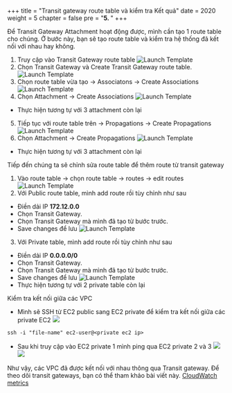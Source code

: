 +++
title = "Transit gateway route table và kiểm tra Kết quả"
date = 2020
weight = 5
chapter = false
pre = "<b>5. </b>"
+++

Để Transit Gateway Attachment hoạt động được, mình cần tạo 1 route table cho chúng.
Ở bước này, bạn sẽ tạo route table và kiểm tra hệ thống đã kết nối với nhau hay không.

1. Truy cập vào Transit Gateway route table
  ![Launch Template](/images/anh/photo37.png)
2. Chọn Transit Gateway và Create Transit Gateway route table.
  ![Launch Template](/images/anh/photo23.png)
3. Chọn route table vừa tạo -> Associatons -> Create Associations
  ![Launch Template](/images/anh/photo24.png)
4. Chọn Attachment -> Create Associations
  ![Launch Template](/images/anh/photo25.png)
  - Thực hiện tương tự với 3 attachment còn lại
5. Tiếp tục với route table trên -> Propagations -> Create Propagations
  ![Launch Template](/images/anh/photo24.png)
6. Chọn Attachment -> Create Propagations
  ![Launch Template](/images/anh/photo25.png)
  - Thực hiện tương tự với 3 attachment còn lại

Tiếp đến chúng ta sẽ chỉnh sửa route table để thêm route từ transit gateway

1. Vào route table -> chọn route table -> routes -> edit routes
  ![Launch Template](/images/anh/photo26.png)
2. Với Public route table, mình add route rồi tùy chỉnh như sau
  - Điền dải IP **172.12.0.0** 
  - Chọn Transit Gateway.
  - Chọn Transit Gateway mà mình đã tạo từ bước trước.
  - Save changes để lưu
  ![Launch Template](/images/anh/photo27.png)
3. Với Private table, mình add route rồi tùy chỉnh như sau
  - Điền dải IP **0.0.0.0/0** 
  - Chọn Transit Gateway.
  - Chọn Transit Gateway mà mình đã tạo từ bước trước.
  - Save changes để lưu
  ![Launch Template](/images/anh/photo28.png)
  - Thực hiện tương tự với 2 private table còn lại

Kiểm tra kết nối giữa các VPC

- Mình sẽ SSH từ EC2 public sang EC2 private để kiểm tra kết nối giữa các private EC2
  ![](/images/anh/photo29.png)
 ```
 ssh -i "file-name" ec2-user@<private ec2 ip>
 ```
- Sau khi truy cập vào EC2 private 1 mình ping qua EC2 private 2 và 3
  ![](/images/anh/photo30.png)
  ![](/images/anh/photo31.png)

Như vậy, các VPC đã được kết nối với nhau thông qua Transit gateway. 
Để theo dõi transit gateways, bạn có thể tham khảo bài viết này. [CloudWatch metrics](https://docs.aws.amazon.com/vpc/latest/tgw/transit-gateway-cloudwatch-metrics.html)